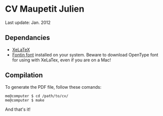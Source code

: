 CV Maupetit Julien
==================

Last update: Jan. 2012

Dependancies
------------

* [XeLaTeX](http://en.wikipedia.org/wiki/XeTeX "XeLaTeX on Wikipedia")
* [Fontin font](http://www.exljbris.com/fontin.html "Download Fontin Font") installed on your system. Beware to download OpenType font for using with XeLaTex, even if you are on a Mac!


Compilation
-----------

To generate the PDF file, follow these comands:

    me@computer $ cd /path/to/cv/
    me@computer $ make

And that's it!
